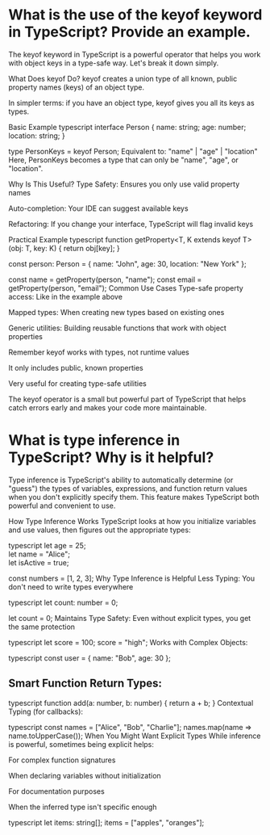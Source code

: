 # What is the use of the keyof keyword in TypeScript? Provide an example.

The keyof keyword in TypeScript is a powerful operator that helps you work with object keys in a type-safe way. Let's break it down simply.

What Does keyof Do?
keyof creates a union type of all known, public property names (keys) of an object type.

In simpler terms: if you have an object type, keyof gives you all its keys as types.

Basic Example
typescript
interface Person {
  name: string;
  age: number;
  location: string;
}

type PersonKeys = keyof Person; 
Equivalent to: "name" | "age" | "location"
Here, PersonKeys becomes a type that can only be "name", "age", or "location".

Why Is This Useful?
Type Safety: Ensures you only use valid property names

Auto-completion: Your IDE can suggest available keys

Refactoring: If you change your interface, TypeScript will flag invalid keys

Practical Example
typescript
function getProperty<T, K extends keyof T>(obj: T, key: K) {
  return obj[key];
}

const person: Person = {
  name: "John",
  age: 30,
  location: "New York"
};

const name = getProperty(person, "name"); 
const email = getProperty(person, "email");
Common Use Cases
Type-safe property access: Like in the example above

Mapped types: When creating new types based on existing ones

Generic utilities: Building reusable functions that work with object properties

Remember
keyof works with types, not runtime values

It only includes public, known properties

Very useful for creating type-safe utilities

The keyof operator is a small but powerful part of TypeScript that helps catch errors early and makes your code more maintainable.






# What is type inference in TypeScript? Why is it helpful?

Type inference is TypeScript's ability to automatically determine (or "guess") the types of variables, expressions, and function return values when you don't explicitly specify them. This feature makes TypeScript both powerful and convenient to use.

How Type Inference Works
TypeScript looks at how you initialize variables and use values, then figures out the appropriate types:

typescript
let age = 25;          
let name = "Alice";    
let isActive = true;   

const numbers = [1, 2, 3]; 
Why Type Inference is Helpful
Less Typing: You don't need to write types everywhere

typescript
let count: number = 0;


let count = 0;
Maintains Type Safety: Even without explicit types, you get the same protection

typescript
let score = 100;
score = "high"; 
Works with Complex Objects:

typescript
const user = {
  name: "Bob",
  age: 30
};

## Smart Function Return Types:

typescript
function add(a: number, b: number) {
  return a + b; 
}
Contextual Typing (for callbacks):

typescript
const names = ["Alice", "Bob", "Charlie"];
names.map(name => name.toUpperCase()); 
When You Might Want Explicit Types
While inference is powerful, sometimes being explicit helps:

For complex function signatures

When declaring variables without initialization

For documentation purposes

When the inferred type isn't specific enough

typescript
let items: string[]; 
items = ["apples", "oranges"];